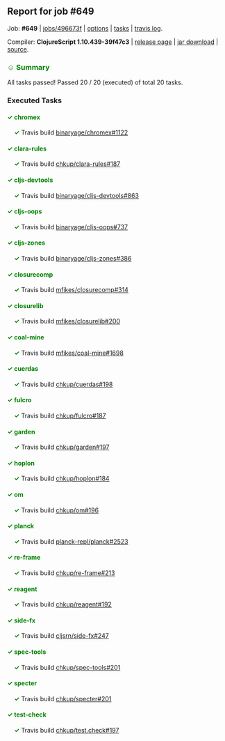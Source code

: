 ## Report for job #649

Job: **#649** | [jobs/496673f](https://github.com/cljs-oss/canary/commit/496673fec1371c78e4bef1d9c6d0ab584916af3e) | [options](options.edn) | [tasks](tasks.edn) | [travis log](https://travis-ci.org/cljs-oss/canary/builds/450145262).

Compiler: **ClojureScript 1.10.439-39f47c3** | [release page](https://github.com/cljs-oss/canary/releases/tag/r1.10.439-39f47c3) | [jar download](https://github.com/cljs-oss/canary/releases/download/r1.10.439-39f47c3/clojurescript-1.10.439-39f47c3.jar) | [source](https://github.com/clojure/clojurescript/commit/39f47c3b840815d338b27bd864fb33115e73c24a).

### <b style='color:green'>☺ Summary</b>

All tasks passed! Passed 20 / 20 (executed) of total 20 tasks.

### Executed Tasks

#### <b style='color:green'>&#x2713; chromex</b>
&nbsp;&nbsp;&nbsp;&nbsp;<b style='color:green'>&#x2713;</b> Travis build [binaryage/chromex#1122](https://travis-ci.org/binaryage/chromex/builds/450146153)<br>

#### <b style='color:green'>&#x2713; clara-rules</b>
&nbsp;&nbsp;&nbsp;&nbsp;<b style='color:green'>&#x2713;</b> Travis build [chkup/clara-rules#187](https://travis-ci.org/chkup/clara-rules/builds/450146170)<br>

#### <b style='color:green'>&#x2713; cljs-devtools</b>
&nbsp;&nbsp;&nbsp;&nbsp;<b style='color:green'>&#x2713;</b> Travis build [binaryage/cljs-devtools#863](https://travis-ci.org/binaryage/cljs-devtools/builds/450146172)<br>

#### <b style='color:green'>&#x2713; cljs-oops</b>
&nbsp;&nbsp;&nbsp;&nbsp;<b style='color:green'>&#x2713;</b> Travis build [binaryage/cljs-oops#737](https://travis-ci.org/binaryage/cljs-oops/builds/450146174)<br>

#### <b style='color:green'>&#x2713; cljs-zones</b>
&nbsp;&nbsp;&nbsp;&nbsp;<b style='color:green'>&#x2713;</b> Travis build [binaryage/cljs-zones#386](https://travis-ci.org/binaryage/cljs-zones/builds/450146176)<br>

#### <b style='color:green'>&#x2713; closurecomp</b>
&nbsp;&nbsp;&nbsp;&nbsp;<b style='color:green'>&#x2713;</b> Travis build [mfikes/closurecomp#314](https://travis-ci.org/mfikes/closurecomp/builds/450146185)<br>

#### <b style='color:green'>&#x2713; closurelib</b>
&nbsp;&nbsp;&nbsp;&nbsp;<b style='color:green'>&#x2713;</b> Travis build [mfikes/closurelib#200](https://travis-ci.org/mfikes/closurelib/builds/450146187)<br>

#### <b style='color:green'>&#x2713; coal-mine</b>
&nbsp;&nbsp;&nbsp;&nbsp;<b style='color:green'>&#x2713;</b> Travis build [mfikes/coal-mine#1698](https://travis-ci.org/mfikes/coal-mine/builds/450146198)<br>

#### <b style='color:green'>&#x2713; cuerdas</b>
&nbsp;&nbsp;&nbsp;&nbsp;<b style='color:green'>&#x2713;</b> Travis build [chkup/cuerdas#198](https://travis-ci.org/chkup/cuerdas/builds/450146212)<br>

#### <b style='color:green'>&#x2713; fulcro</b>
&nbsp;&nbsp;&nbsp;&nbsp;<b style='color:green'>&#x2713;</b> Travis build [chkup/fulcro#187](https://travis-ci.org/chkup/fulcro/builds/450146214)<br>

#### <b style='color:green'>&#x2713; garden</b>
&nbsp;&nbsp;&nbsp;&nbsp;<b style='color:green'>&#x2713;</b> Travis build [chkup/garden#197](https://travis-ci.org/chkup/garden/builds/450146220)<br>

#### <b style='color:green'>&#x2713; hoplon</b>
&nbsp;&nbsp;&nbsp;&nbsp;<b style='color:green'>&#x2713;</b> Travis build [chkup/hoplon#184](https://travis-ci.org/chkup/hoplon/builds/450146222)<br>

#### <b style='color:green'>&#x2713; om</b>
&nbsp;&nbsp;&nbsp;&nbsp;<b style='color:green'>&#x2713;</b> Travis build [chkup/om#196](https://travis-ci.org/chkup/om/builds/450146226)<br>

#### <b style='color:green'>&#x2713; planck</b>
&nbsp;&nbsp;&nbsp;&nbsp;<b style='color:green'>&#x2713;</b> Travis build [planck-repl/planck#2523](https://travis-ci.org/planck-repl/planck/builds/450146370)<br>

#### <b style='color:green'>&#x2713; re-frame</b>
&nbsp;&nbsp;&nbsp;&nbsp;<b style='color:green'>&#x2713;</b> Travis build [chkup/re-frame#213](https://travis-ci.org/chkup/re-frame/builds/450146323)<br>

#### <b style='color:green'>&#x2713; reagent</b>
&nbsp;&nbsp;&nbsp;&nbsp;<b style='color:green'>&#x2713;</b> Travis build [chkup/reagent#192](https://travis-ci.org/chkup/reagent/builds/450146356)<br>

#### <b style='color:green'>&#x2713; side-fx</b>
&nbsp;&nbsp;&nbsp;&nbsp;<b style='color:green'>&#x2713;</b> Travis build [cljsrn/side-fx#247](https://travis-ci.org/cljsrn/side-fx/builds/450146360)<br>

#### <b style='color:green'>&#x2713; spec-tools</b>
&nbsp;&nbsp;&nbsp;&nbsp;<b style='color:green'>&#x2713;</b> Travis build [chkup/spec-tools#201](https://travis-ci.org/chkup/spec-tools/builds/450146362)<br>

#### <b style='color:green'>&#x2713; specter</b>
&nbsp;&nbsp;&nbsp;&nbsp;<b style='color:green'>&#x2713;</b> Travis build [chkup/specter#201](https://travis-ci.org/chkup/specter/builds/450146327)<br>

#### <b style='color:green'>&#x2713; test-check</b>
&nbsp;&nbsp;&nbsp;&nbsp;<b style='color:green'>&#x2713;</b> Travis build [chkup/test.check#197](https://travis-ci.org/chkup/test.check/builds/450146372)<br>